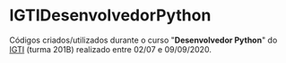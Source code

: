 # IGTIDesenvolvedorPython
Códigos criados/utilizados durante o curso "**Desenvolvedor Python**" do [IGTI](https://www.igti.com.br/custom/desenvolvedor-python/ "IGTI") (turma 201B) realizado entre 02/07 e 09/09/2020.
